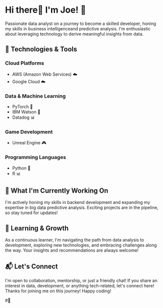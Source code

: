 # Hi there👋 I'm Joe! 🦈

Passionate data analyst on a journey to become a skilled developer, honing my skills in business intelligenceand predictive analysis. I'm enthusiastic about leveraging technology to derive meaningful insights from data.

## 🔧 Technologies & Tools

### Cloud Platforms
- AWS (Amazon Web Services) ☁️
- Google Cloud ☁️

### Data & Machine Learning
- PyTorch 🤖
- IBM Watson 🧠
- Datadog 📊

### Game Development
- Unreal Engine 🎮

### Programming Languages
- Python 🐍
- R 📊

## 🚀 What I'm Currently Working On

I'm actively honing my skills in backend development and expanding my expertise in big data predictive analysis. Exciting projects are in the pipeline, so stay tuned for updates!

## 🌱 Learning & Growth

As a continuous learner, I'm navigating the path from data analysis to development, exploring new technologies, and embracing challenges along the way. Your insights and recommendations are always welcome!

## 📬 Let's Connect

I'm open to collaboration, mentorship, or just a friendly chat! If you share an interest in data, development, or anything tech-related, let's connect here!
Thanks for joining me on this journey! Happy coding! 

#🦈
